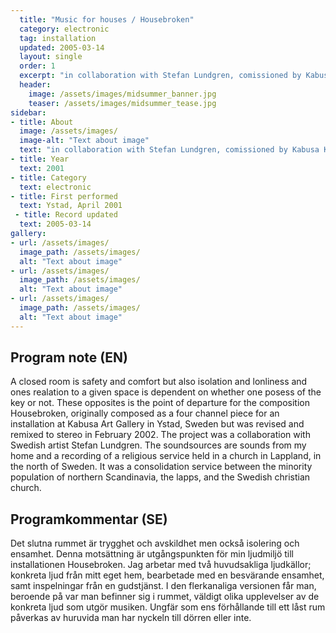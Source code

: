 ```yaml
---
  title: "Music for houses / Housebroken"
  category: electronic
  tag: installation
  updated: 2005-03-14
  layout: single
  order: 1
  excerpt: "in collaboration with Stefan Lundgren, comissioned by Kabusa Konsthall"
  header: 
    image: /assets/images/midsummer_banner.jpg
    teaser: /assets/images/midsummer_tease.jpg
sidebar:
- title: About
  image: /assets/images/
  image-alt: "Text about image"
  text: "in collaboration with Stefan Lundgren, comissioned by Kabusa Konsthall"
- title: Year
  text: 2001
- title: Category
  text: electronic
- title: First performed
  text: Ystad, April 2001
 - title: Record updated
  text: 2005-03-14
gallery:
- url: /assets/images/
  image_path: /assets/images/
  alt: "Text about image"
- url: /assets/images/
  image_path: /assets/images/
  alt: "Text about image"
- url: /assets/images/
  image_path: /assets/images/
  alt: "Text about image"
---
```

<h2>Program note (EN)</h2>
A closed room is safety and comfort but also isolation and lonliness and ones realation to a given space is dependent on whether one posess of the key or not. These opposites is the point of departure for the composition Housebroken, originally composed as a four channel piece for an installation at Kabusa Art Gallery in Ystad, Sweden but was revised and remixed to stereo in February 2002. The project was a collaboration with Swedish artist Stefan Lundgren. The soundsources are sounds from my home and a recording of a religious service held in a church in Lappland, in the north of Sweden. It was a consolidation service between the minority population of northern Scandinavia, the lapps, and the Swedish christian church.

<h2>Programkommentar (SE)</h2>
Det slutna rummet är trygghet och avskildhet men också isolering och ensamhet. Denna motsättning är utgångspunkten för min ljudmiljö till installationen Housebroken. Jag arbetar med två huvudsakliga ljudkällor; konkreta ljud från mitt eget hem, bearbetade med en besvärande ensamhet, samt inspelningar från en gudstjänst. I den flerkanaliga versionen får man, beroende på var man befinner sig i rummet, väldigt olika upplevelser av de konkreta ljud som utgör musiken. Ungfär som ens förhållande till ett låst rum påverkas av huruvida man har nyckeln till dörren eller inte.



